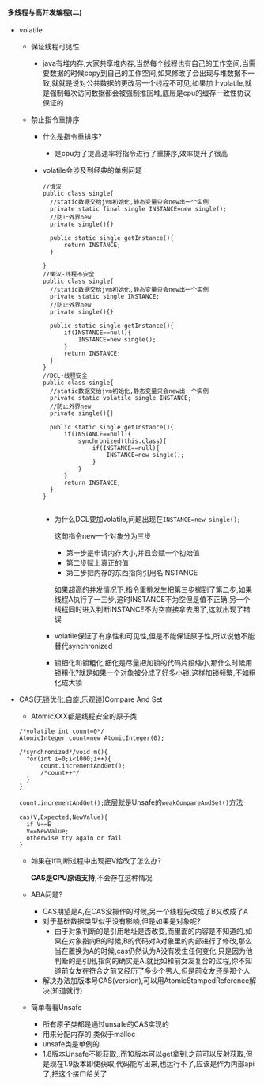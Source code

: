 #### 多线程与高并发编程(二)

* volatile

  * 保证线程可见性

    * java有堆内存,大家共享堆内存,当然每个线程也有自己的工作空间,当需要数据的时候copy到自己的工作空间,如果修改了会出现与堆数据不一致,就就是说对公共数据的更改另一个线程不可见,如果加上volatile,就是强制每次访问数据都会被强制推回堆,底层是cpu的缓存一致性协议保证的

  * 禁止指令重排序

    * 什么是指令重排序?

      * 是cpu为了提高速率将指令进行了重排序,效率提升了很高

    * volatile会涉及到经典的单例问题

      ```
      //饿汉
      public class single{
      	//static数据交给jvm初始化,静态变量只会new出一个实例
      	private static final single INSTANCE=new single();
      	//防止外界new
      	private single(){}
      	
      	public static single getInstance(){
      		return INSTANCE;
      	}
      
      }
      //懒汉-线程不安全
      public class single{
      	//static数据交给jvm初始化,静态变量只会new出一个实例
      	private static single INSTANCE;
      	//防止外界new
      	private single(){}
      	
      	public static single getInstance(){
      		if(INSTANCE==null){
      			INSTANCE=new single();
      		}
      		return INSTANCE;
      	}
      }
      //DCL-线程安全
      public class single{
      	//static数据交给jvm初始化,静态变量只会new出一个实例
      	private static volatile single INSTANCE;
      	//防止外界new
      	private single(){}
      	
      	public static single getInstance(){
      		if(INSTANCE==null){
      			synchronized(this.class){
      				if(INSTANCE==null){
      					INSTANCE=new single();
      				}
      			}
      		}
      		return INSTANCE;
      	}
      }
      	
      ```

      * 为什么DCL要加volatile,问题出现在`INSTANCE=new single();`

        这句指令new一个对象分为三步

        * 第一步是申请内存大小,并且会赋一个初始值
        * 第二步赋上真正的值
        * 第三步把内存的东西指向引用名INSTANCE

        如果超高的并发情况下,指令重排发生把第三步挪到了第二步,如果线程A执行了一三步,这时INSTANCE不为空但是值不正确,另一个线程同时进入判断INSTANCE不为空直接拿去用了,这就出现了错误

      * volatile保证了有序性和可见性,但是不能保证原子性,所以说他不能替代synchronized
      * 锁细化和锁粗化,细化是尽量把加锁的代码片段缩小,那什么时候用锁粗化?就是如果一个对象被分成了好多小锁,这样加锁频繁,不如粗化成大锁

* CAS(无锁优化,自旋,乐观锁)Compare And Set

  * AtomicXXX都是线程安全的原子类

  ```
  /*volatile int count=0*/
  AtomicInteger count=new AtomicInteger(0);
  
  /*synchronized*/void m(){
  	for(int i=0;i<1000;i++){
  		count.incrementAndGet();
  		/*count++*/
  	}
  }
  ```

  `count.incrementAndGet();`底层就是Unsafe的`weakCompareAndSet()`方法

  ```
  cas(V,Expected,NewValue){
  	if V==E
  	V==NewValue;
  	otherwise try again or fail
  }
  ```

  * 如果在if判断过程中出现把V给改了怎么办?

    **CAS是CPU原语支持**,不会存在这种情况

  * ABA问题?
    * CAS期望是A,在CAS没操作的时候,另一个线程先改成了B又改成了A
    * 对于基础数据类型似乎没有影响,但是如果是对象呢?
      * 由于对象判断的是引用地址是否改变,而里面的内容是不知道的,如果在对象指向B的时候,B的代码对A对象里的内部进行了修改,那么当在置换为A的时候,cas仍然认为A没有发生任何变化,只是因为他判断的是引用,指向的确实是A,就比如和前女友复合的过程,你不知道前女友在符合之前又经历了多少个男人,但是前女友还是那个人
    * 解决办法加版本号CAS(version),可以用AtomicStampedReference解决(知道就行)

  * 简单看看Unsafe
    * 所有原子类都是通过unsafe的CAS实现的
    * 用来分配内存的,类似于malloc
    * unsafe类是单例的
    * 1.8版本Unsafe不能获取,,而10版本可以get拿到,之前可以反射获取,但是现在1.9版本即使获取,代码能写出来,也运行不了,应该是作为内部api了,把这个接口给关了